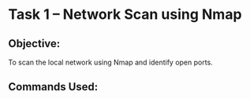 # Task 1 – Network Scan using Nmap

## Objective:
To scan the local network using Nmap and identify open ports.

## Commands Used:

